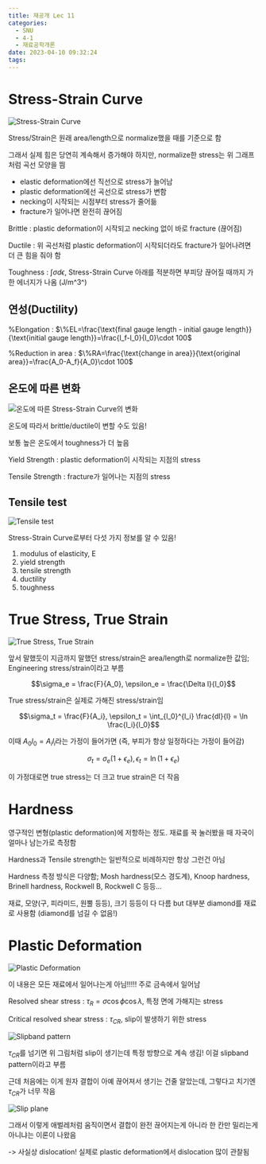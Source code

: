 ```yaml
---
title: 재공개 Lec 11
categories:
  - SNU
  - 4-1
  - 재료공학개론
date: 2023-04-10 09:32:24
tags:
---
```


# Stress-Strain Curve

![Stress-Strain Curve](stress_strain_curve.png)

Stress/Strain은 원래 area/length으로 normalize했을 때를 기준으로 함

그래서 실제 힘은 당연히 계속해서 증가해야 하지만, normalize한 stress는 위 그래프처럼 곡선 모양을 띔

- elastic deformation에선 직선으로 stress가 늘어남
- plastic deformation에선 곡선으로 stress가 변함
- necking이 시작되는 시점부터 stress가 줄어듦
- fracture가 일어나면 완전히 끊어짐

Brittle
: plastic deformation이 시작되고 necking 없이 바로 fracture (끊어짐)

Ductile
: 위 곡선처럼 plastic deformation이 시작되더라도 fracture가 일어나려면 더 큰 힘을 줘야 함

Toughness
: $\int \sigma d\epsilon$, Stress-Strain Curve 아래를 적분하면 부피당 끊어질 때까지 가한 에너지가 나옴 (J/m^3^)

## 연성(Ductility)

%Elongation
: $\%EL=\frac{\text{final gauge length - initial gauge length}}{\text{initial gauge length}}=\frac{l_f-l_0}{l_0}\cdot 100$

%Reduction in area
: $\%RA=\frac{\text{change in area}}{\text{original area}}=\frac{A_0-A_f}{A_0}\cdot 100$

## 온도에 따른 변화

![온도에 따른 Stress-Strain Curve의 변화](temperature_effect.png)

온도에 따라서 brittle/ductile이 변할 수도 있음!

보통 높은 온도에서 toughness가 더 높음

Yield Strength
: plastic deformation이 시작되는 지점의 stress

Tensile Strength
: fracture가 일어나는 지점의 stress

## Tensile test

![Tensile test](tensile_test.png)

Stress-Strain Curve로부터 다섯 가지 정보를 알 수 있음!

1. modulus of elasticity, E
2. yield strength
3. tensile strength
4. ductility
5. toughness

# True Stress, True Strain

![True Stress, True Strain](true_stress_strain.png)

앞서 말했듯이 지금까지 말했던 stress/strain은 area/length로 normalize한 값임; Engineering stress/strain이라고 부름

$$\sigma_e = \frac{F}{A_0}, \epsilon_e = \frac{\Delta l}{l_0}$$

True stress/strain은 실제로 가해진 stress/strain임

$$\sigma_t = \frac{F}{A_i}, \epsilon_t = \int_{l_0}^{l_i} \frac{dl}{l} = \ln \frac{l_i}{l_0}$$

이때 $A_0l_0 = A_il_i$라는 가정이 들어가면 (즉, 부피가 항상 일정하다는 가정이 들어감)

$$\sigma_t = \sigma_e(1+\epsilon_e), \epsilon_t = \ln(1+\epsilon_e)$$

이 가정대로면 true stress는 더 크고 true strain은 더 작음

# Hardness

영구적인 변형(plastic deformation)에 저항하는 정도. 재료를 꾹 눌러봤을 때 자국이 얼마나 남는가로 측정함

Hardness과 Tensile strength는 일반적으로 비례하지만 항상 그런건 아님

Hardness 측정 방식은 다양함; Mosh hardness(모스 경도계), Knoop hardness, Brinell hardness, Rockwell B, Rockwell C 등등...

재료, 모양(구, 피라미드, 원뿔 등등), 크기 등등이 다 다름 but 대부분 diamond를 재료로 사용함 (diamond를 넘길 수 없음!)

# Plastic Deformation

![Plastic Deformation](plastic_deformation.png)

이 내용은 모든 재료에서 일어나는게 아님!!!!! 주로 금속에서 일어남

Resolved shear stress
: $\tau_R = \sigma\cos\phi\cos\lambda$, 특정 면에 가해지는 stress

Critical resolved shear stress
: $\tau_{CR}$, slip이 발생하기 위한 stress

![Slipband pattern](slipband_pattern.png)

$\tau_{CR}$를 넘기면 위 그림처럼 slip이 생기는데 특정 방향으로 계속 생김! 이걸 slipband pattern이라고 부름

근데 처음에는 이게 원자 결합이 아예 끊어져서 생기는 건줄 알았는데, 그렇다고 치기엔 $\tau_{CR}$가 너무 작음

![Slip plane](slip_plane.png)

그래서 이렇게 애벌레처럼 움직이면서 결합이 완전 끊어지는게 아니라 한 칸만 밀리는게 아니냐는 이론이 나왔음

-> 사실상 dislocation! 실제로 plastic deformation에서 dislocation 많이 관찰됨
